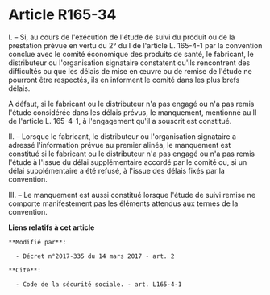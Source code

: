 # Article R165-34

I. – Si, au cours de l'exécution de l'étude de suivi du produit ou de la prestation prévue en vertu du 2° du I de l'article
L. 165-4-1 par la convention conclue avec le comité économique des produits de santé, le fabricant, le distributeur ou
l'organisation signataire constatent qu'ils rencontrent des difficultés ou que les délais de mise en œuvre ou de remise de
l'étude ne pourront être respectés, ils en informent le comité dans les plus brefs délais. 

A défaut, si le fabricant ou le distributeur n'a pas engagé ou n'a pas remis l'étude considérée dans les délais prévus, le
manquement, mentionné au II de l'article L. 165-4-1, à l'engagement qu'il a souscrit est constitué. 

II. – Lorsque le fabricant, le distributeur ou l'organisation signataire a adressé l'information prévue au premier alinéa, le
manquement est constitué si le fabricant ou le distributeur n'a pas engagé ou n'a pas remis l'étude à l'issue du délai
supplémentaire accordé par le comité ou, si un délai supplémentaire a été refusé, à l'issue des délais fixés par la
convention. 

III. – Le manquement est aussi constitué lorsque l'étude de suivi remise ne comporte manifestement pas les éléments attendus
aux termes de la convention.

**Liens relatifs à cet article**

	**Modifié par**:

	  - Décret n°2017-335 du 14 mars 2017 - art. 2

	**Cite**:

	  - Code de la sécurité sociale. - art. L165-4-1
